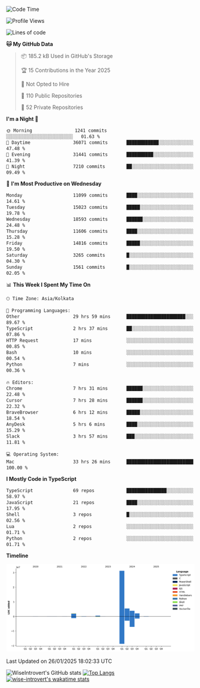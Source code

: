 <!--START_SECTION:waka-->
![Code Time](http://img.shields.io/badge/Code%20Time-2%2C170%20hrs%2015%20mins-blue)

![Profile Views](http://img.shields.io/badge/Profile%20Views-0-blue)

![Lines of code](https://img.shields.io/badge/From%20Hello%20World%20I%27ve%20Written-45.7%20million%20lines%20of%20code-blue)

**🐱 My GitHub Data** 

> 📦 185.2 kB Used in GitHub's Storage 
 > 
> 🏆 15 Contributions in the Year 2025
 > 
> 🚫 Not Opted to Hire
 > 
> 📜 110 Public Repositories 
 > 
> 🔑 52 Private Repositories 
 > 
**I'm a Night 🦉** 

```text
🌞 Morning                1241 commits        ░░░░░░░░░░░░░░░░░░░░░░░░░   01.63 % 
🌆 Daytime                36071 commits       ████████████░░░░░░░░░░░░░   47.48 % 
🌃 Evening                31441 commits       ██████████░░░░░░░░░░░░░░░   41.39 % 
🌙 Night                  7210 commits        ██░░░░░░░░░░░░░░░░░░░░░░░   09.49 % 
```
📅 **I'm Most Productive on Wednesday** 

```text
Monday                   11099 commits       ████░░░░░░░░░░░░░░░░░░░░░   14.61 % 
Tuesday                  15023 commits       █████░░░░░░░░░░░░░░░░░░░░   19.78 % 
Wednesday                18593 commits       ██████░░░░░░░░░░░░░░░░░░░   24.48 % 
Thursday                 11606 commits       ████░░░░░░░░░░░░░░░░░░░░░   15.28 % 
Friday                   14816 commits       █████░░░░░░░░░░░░░░░░░░░░   19.50 % 
Saturday                 3265 commits        █░░░░░░░░░░░░░░░░░░░░░░░░   04.30 % 
Sunday                   1561 commits        █░░░░░░░░░░░░░░░░░░░░░░░░   02.05 % 
```


📊 **This Week I Spent My Time On** 

```text
🕑︎ Time Zone: Asia/Kolkata

💬 Programming Languages: 
Other                    29 hrs 59 mins      ██████████████████████░░░   89.67 % 
TypeScript               2 hrs 37 mins       ██░░░░░░░░░░░░░░░░░░░░░░░   07.86 % 
HTTP Request             17 mins             ░░░░░░░░░░░░░░░░░░░░░░░░░   00.85 % 
Bash                     10 mins             ░░░░░░░░░░░░░░░░░░░░░░░░░   00.54 % 
Python                   7 mins              ░░░░░░░░░░░░░░░░░░░░░░░░░   00.36 % 

🔥 Editors: 
Chrome                   7 hrs 31 mins       ██████░░░░░░░░░░░░░░░░░░░   22.48 % 
Cursor                   7 hrs 28 mins       ██████░░░░░░░░░░░░░░░░░░░   22.32 % 
BraveBrowser             6 hrs 12 mins       █████░░░░░░░░░░░░░░░░░░░░   18.54 % 
AnyDesk                  5 hrs 6 mins        ████░░░░░░░░░░░░░░░░░░░░░   15.29 % 
Slack                    3 hrs 57 mins       ███░░░░░░░░░░░░░░░░░░░░░░   11.81 % 

💻 Operating System: 
Mac                      33 hrs 26 mins      █████████████████████████   100.00 % 
```

**I Mostly Code in TypeScript** 

```text
TypeScript               69 repos            ███████████████░░░░░░░░░░   58.97 % 
JavaScript               21 repos            ████░░░░░░░░░░░░░░░░░░░░░   17.95 % 
Shell                    3 repos             █░░░░░░░░░░░░░░░░░░░░░░░░   02.56 % 
Lua                      2 repos             ░░░░░░░░░░░░░░░░░░░░░░░░░   01.71 % 
Python                   2 repos             ░░░░░░░░░░░░░░░░░░░░░░░░░   01.71 % 
```



**Timeline**

![Lines of Code chart](https://raw.githubusercontent.com/wise-introvert/wise-introvert/master/assets/bar_graph.png)


 Last Updated on 26/01/2025 18:02:33 UTC
<!--END_SECTION:waka-->

![WiseIntrovert's GitHub stats](https://github-readme-stats.vercel.app/api?username=wise-introvert&count_private=true&show_icons=true)
[![Top Langs](https://github-readme-stats.vercel.app/api/top-langs/?username=wise-introvert&langs_count=10)](https://github.com/anuraghazra/github-readme-stats)
[![wise-introvert's wakatime stats](https://github-readme-stats.vercel.app/api/wakatime?username=wiseintrovert)](https://github.com/anuraghazra/github-readme-stats)
